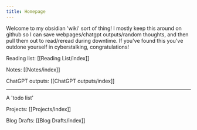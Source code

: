 ```yaml
---
title: Homepage
---
```

Welcome to my obsidian 'wiki' sort of thing! I mostly keep this around on github so I can save webpages/chatgpt outputs/random thoughts, and then pull them out to read/reread during downtime. If you've found this you've outdone yourself in cyberstalking, congratulations!

Reading list: [[Reading List/index]]

Notes: [[Notes/index]]

ChatGPT outputs: [[ChatGPT outputs/index]]

------

A 'todo list' 

Projects: [[Projects/index]]

Blog Drafts: [[Blog Drafts/index]]


